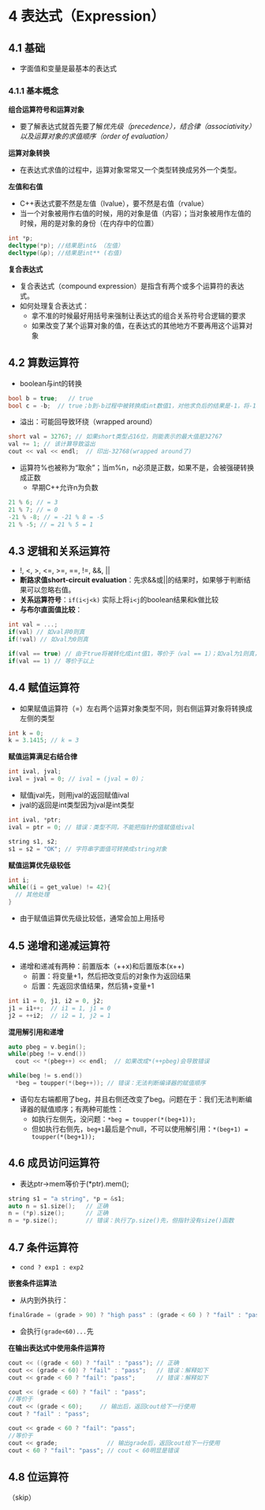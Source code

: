 # 4 表达式（Expression）

## 4.1 基础

 - 字面值和变量是最基本的表达式

### 4.1.1 基本概念
 
**组合运算符号和运算对象**

 - 要了解表达式就首先要了解*优先级（precedence），结合律（associativity）以及运算对象的求值顺序（order of evaluation）*

 **运算对象转换**

  - 在表达式求值的过程中，运算对象常常又一个类型转换成另外一个类型。

**左值和右值**

 - C++表达式要不然是左值（lvalue），要不然是右值（rvalue）
 - 当一个对象被用作右值的时候，用的对象是值（内容）；当对象被用作左值的时候，用的是对象的身份（在内存中的位置）

```cpp
int *p;
decltype(*p); //结果是int& （左值）
decltype(&p); //结果是int** (右值)
```

**复合表达式**

 - 复合表达式（compound expression）是指含有两个或多个运算符的表达式。
 - 如何处理复合表达式：
   - 拿不准的时候最好用括号来强制让表达式的组合关系符号合逻辑的要求
   - 如果改变了某个运算对象的值，在表达式的其他地方不要再用这个运算对象

## 4.2 算数运算符

 - boolean与int的转换
```cpp
bool b = true;   // true
bool c = -b;  // true；b到-b过程中被转换成int数值1，对他求负后的结果是-1，将-1再转换回boolean的结果是true，因为不是0的都是true。
```

 - 溢出：可能回导致环绕（wrapped around）
```cpp
short val = 32767; // 如果short类型占16位，则能表示的最大值是32767
val += 1; // 该计算导致溢出
cout << val << endl;  // 印出-32768(wrapped around了)
```

 - 运算符%也被称为“取余”；当m%n，n必须是正数，如果不是，会被强硬转换成正数
   - 早期C++允许n为负数
```cpp
21 % 6; // = 3
21 % 7; // = 0
-21 % -8; // = -21 % 8 = -5
21 % -5; // = 21 % 5 = 1
```

## 4.3 逻辑和关系运算符

 - !, <, >, <=, >=, ==, !=, &&, ||
 - **断路求值short-circuit evaluation**：先求&&或||的结果时，如果够于判断结果可以忽略右值。
 - **关系运算符号**：`if(i<j<k)` 实际上将`i<j`的boolean结果和k做比较
 - **与布尔直面值比较**：
```cpp
int val = ...; 
if(val) // 如val非0则真
if(!val) // 如val为0则真

if(val == true) // 由于true将被转化成int值1，等价于（val == 1）；如val为1则真，不然则假
if(val == 1) // 等价于以上
```

## 4.4 赋值运算符

 - 如果赋值运算符（=）左右两个运算对象类型不同，则右侧运算对象将转换成左侧的类型
```cpp
int k = 0;
k = 3.1415; // k = 3
```

**赋值运算满足右结合律**
```cpp
int ival, jval;
ival = jval = 0; // ival = (jval = 0)；
```
 - 赋值jval先，则用jval的返回赋值ival
 - jval的返回是int类型因为jval是int类型

```cpp
int ival, *ptr; 
ival = ptr = 0; // 错误：类型不同，不能把指针的值赋值给ival

string s1, s2;
s1 = s2 = "OK"; // 字符串字面值可转换成string对象
```

**赋值运算优先级较低**

```cpp
int i;
while((i = get_value) != 42){
  // 其他处理
}
```
 - 由于赋值运算优先级比较低，通常会加上用括号

## 4.5 递增和递减运算符

 - 递增和递减有两种：前置版本（++x)和后置版本(x++)
   - 前置：将变量+1，然后把改变后的对象作为返回结果
   - 后置：先返回求值结果，然后猜+变量+1

```cpp
int i1 = 0, j1, i2 = 0, j2;
j1 = i1++;  // i1 = 1, j1 = 0
j2 = ++i2;  // i2 = 1, j2 = 1
```

**混用解引用和递增**
```cpp
auto pbeg = v.begin();
while(pbeg != v.end())
  cout << *(pbeg++) << endl;  // 如果改成*(++pbeg)会导致错误
```

```cpp
while(beg != s.end())
  *beg = toupper(*(beg++)); // 错误：无法判断编译器的赋值顺序
```
 - 语句左右端都用了beg，并且右侧还改变了beg。问题在于：我们无法判断编译器的赋值顺序；有两种可能性：
   - 如执行左侧先，没问题：`*beg = toupper(*(beg+1));`
   - 但如执行右侧先，`beg+1`最后是个null，不可以使用解引用：`*(beg+1) = toupper(*(beg+1));`

## 4.6 成员访问运算符

 - 表达ptr->mem等价于(*ptr).mem();

```cpp
string s1 = "a string", *p = &s1;
auto n = s1.size();   // 正确
n = (*p).size();      // 正确  
n = *p.size();        // 错误：执行了p.size()先，但指针没有size()函数
```

## 4.7 条件运算符

 - `cond ? exp1 : exp2`

**嵌套条件运算法**
 - 从内到外执行：
```cpp
finalGrade = (grade > 90) ? "high pass" : (grade < 60 ) ? "fail" : "pass";
```
 - 会执行`(grade<60)...`先

**在输出表达式中使用条件运算符**

```cpp
cout << ((grade < 60) ? "fail" : "pass"); // 正确
cout << (grade < 60) ? "fail" : "pass";   // 错误：解释如下
cout << grade < 60 ? "fail": "pass";      // 错误：解释如下
```

```cpp
cout << (grade < 60) ? "fail" : "pass";
//等价于
cout << (grade < 60);     // 输出后，返回cout给下一行使用
cout ? "fail" : "pass"; 
```

```cpp
cout << grade < 60 ? "fail": "pass";
//等价于
cout << grade;              // 输出grade后，返回cout给下一行使用
cout < 60 ? "fail": "pass"; // cout < 60明显是错误
```

## 4.8 位运算符

（skip）

